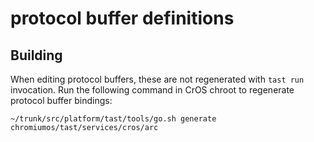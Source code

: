# protocol buffer definitions

## Building

When editing protocol buffers, these are not regenerated with `tast run`
invocation. Run the following command in CrOS chroot to regenerate protocol
buffer bindings:

```shell
~/trunk/src/platform/tast/tools/go.sh generate chromiumos/tast/services/cros/arc
```
